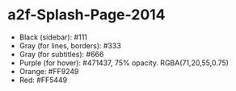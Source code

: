a2f-Splash-Page-2014
====================

- Black (sidebar): #111
- Gray (for lines, borders): #333
- Gray (for subtitles): #666
- Purple (for hover): #471437, 75% opacity. RGBA(71,20,55,0.75)
- Orange: #FF9249
- Red: #FF5449
